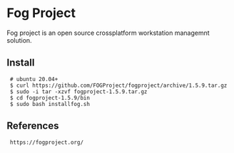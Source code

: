Fog Project
=====

Fog project is an open source crossplatform workstation managemnt solution. 

Install
-------

     # ubuntu 20.04+
     $ curl https://github.com/FOGProject/fogproject/archive/1.5.9.tar.gz
     $ sudo -i tar -xzvf fogproject-1.5.9.tar.gz
     $ cd fogproject-1.5.9/bin
     $ sudo bash installfog.sh


References
----------

     https://fogproject.org/